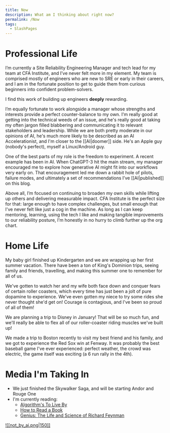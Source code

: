 ```yaml
---
title: Now
description: What am I thinking about right now?
permalink: /Now
tags: 
  - SlashPages
---
```



# Professional Life

I’m currently a Site Reliability Engineering Manager and tech lead for my team at CFA Institute, and I’ve never felt more in my element. My team is comprised mostly of engineers who are new to SRE or early in their careers, and I am in the fortunate position to get to guide them from curious beginners into confident problem-solvers. 

I find this work of building up engineers **deeply** rewarding.

I’m equally fortunate to work alongside a manager whose strengths and interests provide a perfect counter-balance to my own. I'm really good at getting into the technical weeds of an issue, and he's really good at taking my often jargon filled blabbering and communicating it to relevant stakeholders and leadership. While we are both pretty moderate in our opinions of AI, he's much more likely to be described as an AI Accelerationist, and I'm closer to the [[AI|doomer]] side. He's an Apple guy (nobody's perfect), myself a Linux/Android guy. 

One of the best parts of my role is the freedom to experiment. A recent example has been in AI. When ChatGPT-3 hit the main stream, my manager encouraged me to explore how generative AI might fit into our workflows very early on. That encouragement led me down a rabbit hole of pilots, failure modes, and ultimately a set of recommendations I’ve [[AI|published]] on this blog. 

Above all, I’m focused on continuing to broaden my own skills while lifting up others and delivering measurable impact. CFA Institute is the perfect size for that: large enough to have complex challenges, but small enough that I've never felt like just a cog in the machine. As long as I can keep mentoring, learning, using the tech I like and making tangible improvements to our reliability posture, I’m honestly in no hurry to climb further up the org chart.

# Home Life

My baby girl finished up Kindergarten and we are wrapping up her first summer vacation. There have been a ton of King's Dominion trips, seeing family and friends, travelling, and making this summer one to remember for all of us. 

We've gotten to watch her and my wife both face down and conquer fears of certain roller coasters, which every time has just been a jolt of pure dopamine to experience. We've even gotten my niece to try some rides she never thought she'd get on! Courage is contagious, and I've been so proud of all of them!

We are planning a trip to Disney in January! That will be so much fun, and we'll really be able to flex all of our roller-coaster riding muscles we've built up!

We made a trip to Boston recently to visit my best friend and his family, and we got to experience the Red Sox win at Fenway. It was probably the best baseball game I've ever experienced: perfect weather, the crowd was electric, the game itself was exciting (a 6 run rally in the 4th). 


# Media I'm Taking In

- We just finished the Skywalker Saga, and will be starting Andor and Rouge One
- I'm currently reading:
	- [Algorithm's To Live By](https://www.amazon.com/Algorithms-Live-Computer-Science-Decisions/dp/1627790365)
	- [How to Read a Book](https://www.amazon.com/How-Read-Book-Classic-Intelligent/dp/0671212095?crid=28H94BZVOH9Z8&s=books&sprefix=how+to+read+a+boo%2Cstripbooks%2C88&sr=1-4)
	- [Genius: The Life and Science of Richard Feynman](https://www.amazon.com/Genius-Life-Science-Richard-Feynman/dp/B008YFC52O?crid=277M9OXT0JOS4&s=books&sprefix=genius+feynman%2Cstripbooks%2C85&sr=1-2)


[![[not_by_ai.png|150]]](https://notbyai.fyi)